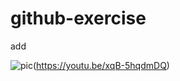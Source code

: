 # github-exercise

add


![pic](http://s.nx.com/s2/game/Tera/site/gallery/wallpaper/wallpaper_1024/bg_wallpaper25.jpg)(https://youtu.be/xqB-5hqdmDQ)











